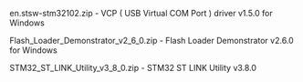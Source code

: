 en.stsw-stm32102.zip - VCP ( USB Virtual COM Port ) driver v1.5.0 for Windows

Flash_Loader_Demonstrator_v2_6_0.zip - Flash Loader Demonstrator v2.6.0 for Windows

STM32_ST_LINK_Utility_v3_8_0.zip - STM32 ST LINK Utility v3.8.0

